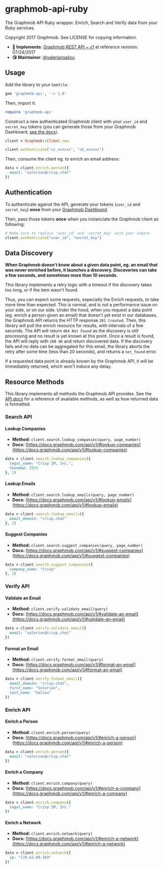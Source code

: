 # graphmob-api-ruby

The Graphmob API Ruby wrapper. Enrich, Search and Verify data from your Ruby services.

Copyright 2017 Graphmob. See LICENSE for copying information.

* **📝 Implements**: [Graphmob REST API ~ v1](https://docs.graphmob.com/api/v1/) at reference revision: 07/24/2017
* **😘 Maintainer**: [@valeriansaliou](https://github.com/valeriansaliou)

## Usage

Add the library to your `Gemfile`:

```bash
gem 'graphmob-api', '~> 1.0'
```

Then, import it:

```ruby
require 'graphmob-api'
```

Construct a new authenticated Graphmob client with your `user_id` and `secret_key` tokens (you can generate those from your Graphmob Dashboard, [see the docs](https://docs.graphmob.com/api/v1/)).

```ruby
client = Graphmob::Client.new

client.authenticate("ui_xxxxxx", "sk_xxxxxx")
```

Then, consume the client eg. to enrich an email address:

```ruby
data = client.enrich.person({
  email: "valerian@crisp.chat"
})
```

## Authentication

To authenticate against the API, generate your tokens (`user_id` and `secret_key`) **once** from your [Graphmob Dashboard](https://dashboard.graphmob.com/).

Then, pass those tokens **once** when you instanciate the Graphmob client as following:

```ruby
# Make sure to replace 'user_id' and 'secret_key' with your tokens
client.authenticate("user_id", "secret_key")
```

## Data Discovery

**When Graphmob doesn't know about a given data point, eg. an email that was never enriched before, it launches a discovery. Discoveries can take a few seconds, and sometimes more than 10 seconds.**

This library implements a retry logic with a timeout if the discovery takes too long, or if the item wasn't found.

Thus, you can expect some requests, especially the Enrich requests, to take more time than expected. This is normal, and is not a performance issue on your side, or on our side. Under the hood, when you request a data point (eg. enrich a person given an email) that doesn't yet exist in our databases, the Graphmob API returns the HTTP response `201 Created`. Then, this library will poll the enrich resource for results, with intervals of a few seconds. The API will return `404 Not Found` as the discovery is still processing and no result is yet known at this point. Once a result is found, the API will reply with `200 OK` and return discovered data. If the discovery fails and no data can be aggregated for this email, the library aborts the retry after some time (less than 20 seconds), and returns a `not_found` error.

If a requested data point is already known by the Graphmob API, it will be immediately returned, which won't induce any delay.

## Resource Methods

This library implements all methods the Graphmob API provides. See the [API docs](https://docs.graphmob.com/api/v1/) for a reference of available methods, as well as how returned data is formatted.

### Search API

#### Lookup Companies

* **Method:** `client.search.lookup_companies(query, page_number)`
* **Docs:** [https://docs.graphmob.com/api/v1/#lookup-companies](https://docs.graphmob.com/api/v1/#lookup-companies)

```ruby
data = client.search.lookup_companies({
  legal_name: "Crisp IM, Inc.",
  founded: 2015
}, 1)
```

#### Lookup Emails

* **Method:** `client.search.lookup_emails(query, page_number)`
* **Docs:** [https://docs.graphmob.com/api/v1/#lookup-emails](https://docs.graphmob.com/api/v1/#lookup-emails)

```ruby
data = client.search.lookup_emails({
  email_domain: "crisp.chat"
}, 1)
```

#### Suggest Companies

* **Method:** `client.search.suggest_companies(query, page_number)`
* **Docs:** [https://docs.graphmob.com/api/v1/#suggest-companies](https://docs.graphmob.com/api/v1/#suggest-companies)

```ruby
data = client.search.suggest_companies({
  company_name: "Crisp"
}, 1)
```

### Verify API

#### Validate an Email

* **Method:** `client.verify.validate_email(query)`
* **Docs:** [https://docs.graphmob.com/api/v1/#validate-an-email](https://docs.graphmob.com/api/v1/#validate-an-email)

```ruby
data = client.verify.validate_email({
  email: "valerian@crisp.chat"
})
```

#### Format an Email

* **Method:** `client.verify.format_email(query)`
* **Docs:** [https://docs.graphmob.com/api/v1/#format-an-email](https://docs.graphmob.com/api/v1/#format-an-email)

```ruby
data = client.verify.format_email({
  email_domain: "crisp.chat",
  first_name: "Valerian",
  last_name: "Saliou"
})
```

### Enrich API

#### Enrich a Person

* **Method:** `client.enrich.person(query)`
* **Docs:** [https://docs.graphmob.com/api/v1/#enrich-a-person](https://docs.graphmob.com/api/v1/#enrich-a-person)

```ruby
data = client.enrich.person({
  email: "valerian@crisp.chat"
})
```

#### Enrich a Company

* **Method:** `client.enrich.company(query)`
* **Docs:** [https://docs.graphmob.com/api/v1/#enrich-a-company](https://docs.graphmob.com/api/v1/#enrich-a-company)

```ruby
data = client.enrich.company({
  legal_name: "Crisp IM, Inc."
})
```

#### Enrich a Network

* **Method:** `client.enrich.network(query)`
* **Docs:** [https://docs.graphmob.com/api/v1/#enrich-a-network](https://docs.graphmob.com/api/v1/#enrich-a-network)

```ruby
data = client.enrich.network({
  ip: "178.62.89.169"
})
```
